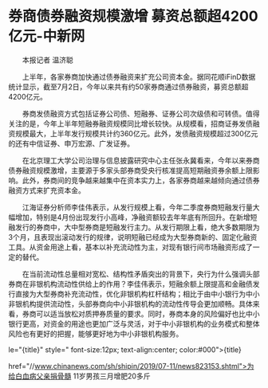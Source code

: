 # 券商债券融资规模激增 募资总额超4200亿元-中新网

　　本报记者 温济聪

　　上半年，各家券商加快通过债券融资来扩充公司资本金。据同花顺iFinD数据统计显示，截至7月2日，今年以来共有约50家券商通过债券融资，募资总额超4200亿元。

　　券商发债融资方式包括证券公司债、短融券、证券公司次级债和可转债。值得关注的是，今年上半年短融券融资规模同比增长较快。从规模看，招商证券发债融资规模最大，上半年发行规模共计约360亿元。此外，发债融资规模超过300亿元的还有中信证券、申万宏源、广发证券。

　　在北京理工大学公司治理与信息披露研究中心主任张永冀看来，今年以来券商债券融资规模激增，主要源于多家头部券商受央行核准提高短期融资券余额上限影响。此外，券商间的竞争越来越集中在资本实力上，各家券商越来越倾向通过债券融资方式来扩充资本金。

　　江海证券分析师李佳伟表示，从发行规模上看，今年二季度券商短融发行量大幅增加，特别是4月份出现发行小高峰，净融资额较去年年底有所回升。在新增短融发行的券商中，大中型券商是短融发行主力。从发行期限上看，绝大多数期限为3个月，且表现出滚动发行的规律，说明短融已经成为大型券商新的、固定化融资工具。从资金用途上看，基本以补充流动性为主，对现有银行间市场融资形成了一定的替代。

　　在当前流动性总量相对宽松、结构性矛盾突出的背景下，央行为什么强调头部券商在非银机构流动性供给上的作用？李佳伟表示，短融余额上限提高和金融债发行直接为大型券商补充流动性，优化非银机构杠杆结构；相比于由中小银行为中小非银机构提供流动性，头部券商向中小非银机构的流动性传导会更加顺畅。具体来看，券商可以适当放松对质押券质量的要求。同时，券商本身的风险偏好也比中小银行更高，对资金的用途也更加广泛与灵活，对于中小非银机构的业务模式和整体风险也有更好的把握，能够更好地为中小非银机构服务。

le="{title}" style=" font-size:12px; text-align:center; color:#000">{title}

href="//www.chinanews.com/sh/shipin/2019/07-11/news823153.shtml">为给白血病父亲捐骨髓 11岁男孩三月增肥20多斤
